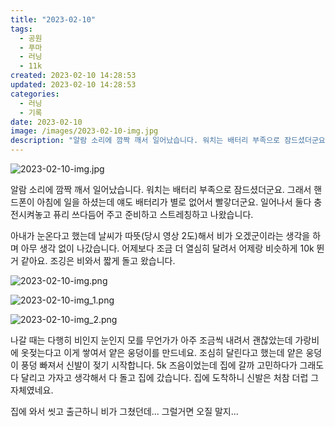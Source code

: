 ```yaml
---
title: "2023-02-10"
tags:
  - 공원
  - 푸마
  - 러닝
  - 11k
created: 2023-02-10 14:28:53
updated: 2023-02-10 14:28:53
categories:
  - 러닝
  - 기록
date: 2023-02-10
image: /images/2023-02-10-img.jpg
description: "알람 소리에 깜짝 깨서 일어났습니다. 워치는 배터리 부족으로 잠드셨더군요. 그래서 핸드폰이 아침에 일을 하셨는데 얘도 배터리가 별로 없어서 빨갛더군요. 일어나서 둘다 충전시켜놓고 퓨리 쓰다듬어 주고 준비하고 스트레칭하고 나왔습니다. 아내가 눈온다고 했는데 날씨가 따뜻(당시 영상 2도)해"
---
```


![2023-02-10-img.jpg](/images/2023-02-10-img.jpg)
 
 

알람 소리에 깜짝 깨서 일어났습니다. 워치는 배터리 부족으로 잠드셨더군요. 그래서 핸드폰이 아침에 일을 하셨는데 얘도 배터리가 별로 없어서 빨갛더군요. 일어나서 둘다 충전시켜놓고 퓨리 쓰다듬어 주고 준비하고 스트레칭하고 나왔습니다.

아내가 눈온다고 했는데 날씨가 따뜻(당시 영상 2도)해서 비가 오겠군이라는 생각을 하며 아무 생각 없이 나갔습니다. 어제보다 조금 더 열심히 달려서 어제랑 비슷하게 10k 뛴거 같아요. 조깅은 비와서 짧게 돌고 왔습니다.

 
 ![2023-02-10-img.png](/images/2023-02-10-img.png)
 
 

 
 ![2023-02-10-img_1.png](/images/2023-02-10-img_1.png)
 
 

 
 ![2023-02-10-img_2.png](/images/2023-02-10-img_2.png)
 
 

나갈 때는 다행히 비인지 눈인지 모를 무언가가 아주 조금씩 내려서 괜찮았는데 가랑비에 옷젖는다고 이게 쌓여서 얕은 웅덩이를 만드네요. 조심히 달린다고 했는데 얕은 웅덩이 풍덩 빠져서 신발이 젖기 시작합니다. 5k 즈음이었는데 집에 갈까 고민하다가 그래도 다 달리고 가자고 생각해서 다 돌고 집에 갔습니다. 집에 도착하니 신발은 처참 더럽 그자체였네요.

집에 와서 씻고 출근하니 비가 그쳤던데... 그럴거면 오질 말지...
